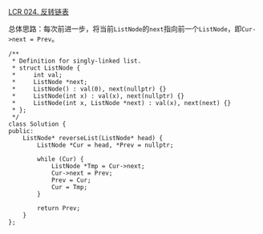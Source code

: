 
[LCR 024. 反转链表](https://leetcode.cn/problems/UHnkqh/description/)

总体思路：每次前进一步，将当前`ListNode`的`next`指向前一个`ListNode`，即`Cur->next = Prev`。

```
/**
 * Definition for singly-linked list.
 * struct ListNode {
 *     int val;
 *     ListNode *next;
 *     ListNode() : val(0), next(nullptr) {}
 *     ListNode(int x) : val(x), next(nullptr) {}
 *     ListNode(int x, ListNode *next) : val(x), next(next) {}
 * };
 */
class Solution {
public:
    ListNode* reverseList(ListNode* head) {
        ListNode *Cur = head, *Prev = nullptr;

        while (Cur) {
            ListNode *Tmp = Cur->next;
            Cur->next = Prev;
            Prev = Cur;
            Cur = Tmp;
        }

        return Prev;
    }
};
```
